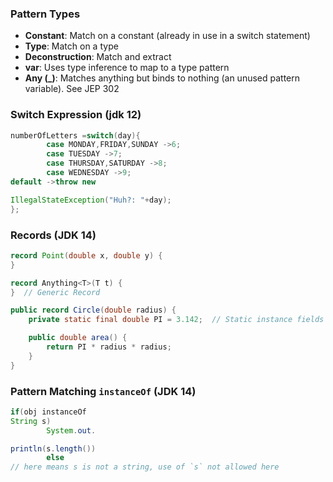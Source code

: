 ### Pattern Types

- **Constant**: Match on a constant (already in use in a switch statement)
- **Type**: Match on a type
- **Deconstruction**: Match and extract
- **var**: Uses type inference to map to a type pattern
- **Any (_)**: Matches anything but binds to nothing (an unused pattern variable). See JEP 302

### Switch Expression (jdk 12)

```java
numberOfLetters =switch(day){
        case MONDAY,FRIDAY,SUNDAY ->6;
        case TUESDAY ->7;
        case THURSDAY,SATURDAY ->8;
        case WEDNESDAY ->9;
default ->throw new

IllegalStateException("Huh?: "+day);
};
```

### Records (JDK 14)

```java
record Point(double x, double y) {
}

record Anything<T>(T t) {
}  // Generic Record

public record Circle(double radius) {
    private static final double PI = 3.142;  // Static instance fields are allowed

    public double area() {
        return PI * radius * radius;
    }
}
```

### Pattern Matching `instanceOf` (JDK 14)

```java
if(obj instanceOf
String s)
        System.out.

println(s.length())
        else
// here means s is not a string, use of `s` not allowed here
```
